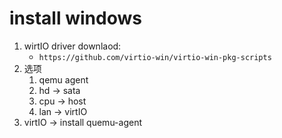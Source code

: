 # install windows
1. wirtIO driver downlaod: 
   - `https://github.com/virtio-win/virtio-win-pkg-scripts`
2. 选项
   1. qemu agent 
   2. hd -> sata
   3. cpu -> host
   4. lan -> virtIO
3. virtIO -> install quemu-agent